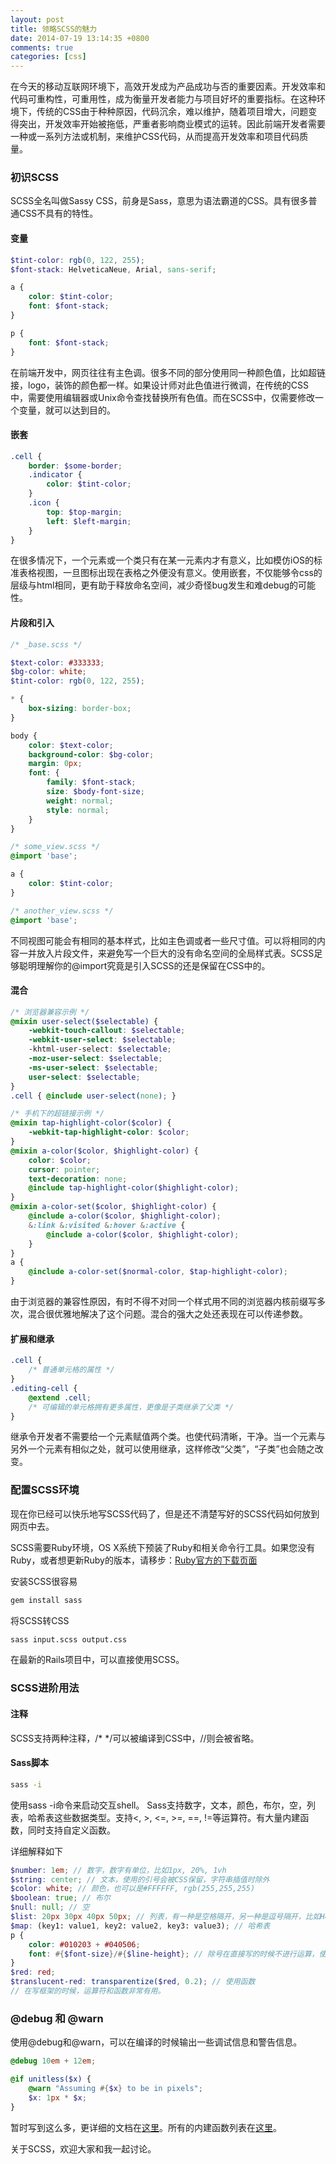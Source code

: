 ```yaml
---
layout: post
title: 领略SCSS的魅力
date: 2014-07-19 13:14:35 +0800
comments: true
categories: [css]
---
```

在今天的移动互联网环境下，高效开发成为产品成功与否的重要因素。开发效率和代码可重构性，可重用性，成为衡量开发者能力与项目好坏的重要指标。在这种环境下，传统的CSS由于种种原因，代码沉余，难以维护，随着项目增大，问题变得突出，开发效率开始被拖低，严重者影响商业模式的运转。因此前端开发者需要一种或一系列方法或机制，来维护CSS代码，从而提高开发效率和项目代码质量。
### 初识SCSS
SCSS全名叫做Sassy CSS，前身是Sass，意思为语法霸道的CSS。具有很多普通CSS不具有的特性。
#### 变量
``` scss
$tint-color: rgb(0, 122, 255);
$font-stack: HelveticaNeue, Arial, sans-serif;

a {
    color: $tint-color;
    font: $font-stack;
}

p {
    font: $font-stack;
}

```
在前端开发中，网页往往有主色调。很多不同的部分使用同一种颜色值，比如超链接，logo，装饰的颜色都一样。如果设计师对此色值进行微调，在传统的CSS中，需要使用编辑器或Unix命令查找替换所有色值。而在SCSS中，仅需要修改一个变量，就可以达到目的。
#### 嵌套
``` scss
.cell {
    border: $some-border;
    .indicator {
        color: $tint-color;
    }
    .icon {
        top: $top-margin;
        left: $left-margin;
    }
}
```
在很多情况下，一个元素或一个类只有在某一元素内才有意义，比如模仿iOS的标准表格视图，一旦图标出现在表格之外便没有意义。使用嵌套，不仅能够令css的层级与html相同，更有助于释放命名空间，减少奇怪bug发生和难debug的可能性。
#### 片段和引入
``` scss
/* _base.scss */

$text-color: #333333;
$bg-color: white;
$tint-color: rgb(0, 122, 255);

* {
    box-sizing: border-box;
}

body {
    color: $text-color;
    background-color: $bg-color;
    margin: 0px;
    font: {
        family: $font-stack;
        size: $body-font-size;
        weight: normal;
        style: normal;
    }
}

/* some_view.scss */
@import 'base';

a {
    color: $tint-color;
}

/* another_view.scss */
@import 'base';

```
不同视图可能会有相同的基本样式，比如主色调或者一些尺寸值。可以将相同的内容一并放入片段文件，来避免写一个巨大的没有命名空间的全局样式表。SCSS足够聪明理解你的@import究竟是引入SCSS的还是保留在CSS中的。
#### 混合
``` scss
/* 浏览器兼容示例 */
@mixin user-select($selectable) {
    -webkit-touch-callout: $selectable;
    -webkit-user-select: $selectable;
    -khtml-user-select: $selectable;
    -moz-user-select: $selectable;
    -ms-user-select: $selectable;
    user-select: $selectable;
}
.cell { @include user-select(none); }

/* 手机下的超链接示例 */
@mixin tap-highlight-color($color) {
    -webkit-tap-highlight-color: $color;
}
@mixin a-color($color, $highlight-color) {
    color: $color;
    cursor: pointer;
    text-decoration: none;
    @include tap-highlight-color($highlight-color);
}
@mixin a-color-set($color, $highlight-color) {
    @include a-color($color, $highlight-color);
    &:link &:visited &:hover &:active {
        @include a-color($color, $highlight-color);
    }
}
a {
    @include a-color-set($normal-color, $tap-highlight-color);
}
```
由于浏览器的兼容性原因，有时不得不对同一个样式用不同的浏览器内核前缀写多次，混合很优雅地解决了这个问题。混合的强大之处还表现在可以传递参数。
#### 扩展和继承
``` scss
.cell {
    /* 普通单元格的属性 */
}
.editing-cell {
    @extend .cell;
    /* 可编辑的单元格拥有更多属性，更像是子类继承了父类 */
}
```
继承令开发者不需要给一个元素赋值两个类。也使代码清晰，干净。当一个元素与另外一个元素有相似之处，就可以使用继承，这样修改“父类”，“子类”也会随之改变。
### 配置SCSS环境
现在你已经可以快乐地写SCSS代码了，但是还不清楚写好的SCSS代码如何放到网页中去。
  
SCSS需要Ruby环境，OS X系统下预装了Ruby和相关命令行工具。如果您没有Ruby，或者想更新Ruby的版本，请移步：[Ruby官方的下载页面](https://www.ruby-lang.org/en/downloads/)
  
安装SCSS很容易
``` sh
gem install sass
```

将SCSS转CSS
``` sh
sass input.scss output.css
```
在最新的Rails项目中，可以直接使用SCSS。
### SCSS进阶用法
#### 注释
SCSS支持两种注释，/\* \*/可以被编译到CSS中，//则会被省略。
#### Sass脚本
``` bash
sass -i
```
使用sass -i命令来启动交互shell。
Sass支持数字，文本，颜色，布尔，空，列表，哈希表这些数据类型。支持<, >, <=, >=, ==, !=等运算符。有大量内建函数，同时支持自定义函数。
  
详细解释如下
``` scss
$number: 1em; // 数字，数字有单位，比如1px, 20%, 1vh
$string: center; // 文本，使用的引号会被CSS保留，字符串插值时除外
$color: white; // 颜色，也可以是#FFFFFF, rgb(255,255,255)
$boolean: true; // 布尔
$null: null; // 空
$list: 20px 30px 40px 50px; // 列表，有一种是空格隔开，另一种是逗号隔开，比如Helvetica, Arial, sans-serif
$map: (key1: value1, key2: value2, key3: value3); // 哈希表
p {
    color: #010203 + #040506;
    font: #{$font-size}/#{$line-height}; // 除号在直接写的时候不进行运算，使用变量时，可以使用插值来避免运算。
}
$red: red;
$translucent-red: transparentize($red, 0.2); // 使用函数
// 在写框架的时候，运算符和函数非常有用。
```
### @debug 和 @warn
使用@debug和@warn，可以在编译的时候输出一些调试信息和警告信息。
``` scss
@debug 10em + 12em;
```
``` scss
@if unitless($x) {
    @warn "Assuming #{$x} to be in pixels";
    $x: 1px * $x;
}
```
暂时写到这么多，更详细的文档在[这里](http://sass-lang.com/documentation/file.SASS_REFERENCE.html)。所有的内建函数列表在[这里](http://sass-lang.com/documentation/Sass/Script/Functions.html)。

关于SCSS，欢迎大家和我一起讨论。
